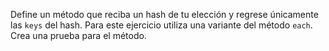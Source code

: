 Define un método que reciba un hash de tu elección y regrese únicamente las `keys` del hash. Para este ejercicio utiliza una variante del método `each`. Crea una prueba para el método.
